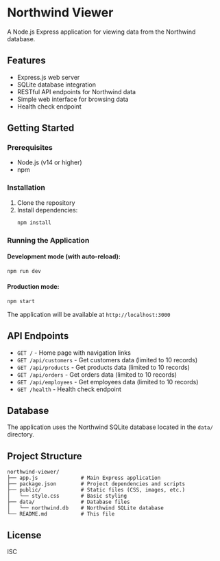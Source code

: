 # Northwind Viewer

A Node.js Express application for viewing data from the Northwind database.

## Features

- Express.js web server
- SQLite database integration
- RESTful API endpoints for Northwind data
- Simple web interface for browsing data
- Health check endpoint

## Getting Started

### Prerequisites

- Node.js (v14 or higher)
- npm

### Installation

1. Clone the repository
2. Install dependencies:
   ```bash
   npm install
   ```

### Running the Application

#### Development mode (with auto-reload):
```bash
npm run dev
```

#### Production mode:
```bash
npm start
```

The application will be available at `http://localhost:3000`

## API Endpoints

- `GET /` - Home page with navigation links
- `GET /api/customers` - Get customers data (limited to 10 records)
- `GET /api/products` - Get products data (limited to 10 records)
- `GET /api/orders` - Get orders data (limited to 10 records)
- `GET /api/employees` - Get employees data (limited to 10 records)
- `GET /health` - Health check endpoint

## Database

The application uses the Northwind SQLite database located in the `data/` directory.

## Project Structure

```
northwind-viewer/
├── app.js              # Main Express application
├── package.json        # Project dependencies and scripts
├── public/             # Static files (CSS, images, etc.)
│   └── style.css       # Basic styling
├── data/               # Database files
│   └── northwind.db    # Northwind SQLite database
└── README.md           # This file
```

## License

ISC
